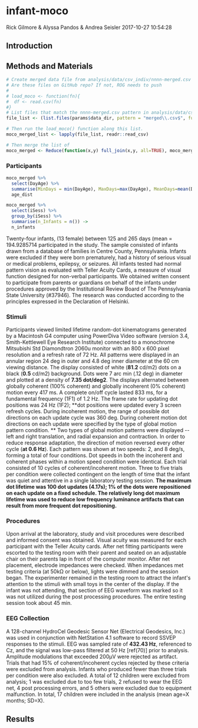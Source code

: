 infant-moco
================
Rick Gilmore & Alyssa Pandos & Andrea Seisler
2017-10-27 10:54:28

Introduction
------------

Methods and Materials
---------------------

``` r
# Create merged data file from analysis/data/csv_indiv/nnnn-merged.csv
# Are these files on GitHub repo? If not, ROG needs to push
# 
# load_moco <- function(fn){
#  df <- read.csv(fn)
#}
# List files that match the nnnn-merged.csv pattern in analysis/data/csv_indiv/
file_list <- (list.files(params$data_dir, pattern = "merged\\.csv$", full.names = TRUE))

# Then run the load_moco() function along this list.
moco_merged_list <- lapply(file_list, readr::read_csv)

# Then merge the list of 
moco_merged <- Reduce(function(x,y) full_join(x,y, all=TRUE), moco_merged_list)
```

### Participants

``` r
moco_merged %>%
  select(DayAge) %>%
  summarise(MinDays = min(DayAge), MaxDays=max(DayAge), MeanDays=mean(DayAge)) ->
  age_dist

moco_merged %>%
  select(iSess) %>%
  group_by(iSess) %>%
  summarise(n_Infants = n()) ->
  n_infants
```

Twenty-four infants, (13 female) between 125 and 265 days (mean = 194.9285714 participated in the study. The sample consisted of infants drawn from a database of families in Centre County, Pennsylvania. Infants were excluded if they were born prematurely, had a history of serious visual or medical problems, epilepsy, or seizures. All infants tested had normal pattern vision as evaluated with Teller Acuity Cards, a measure of visual function designed for non-verbal participants. We obtained written consent to participate from parents or guardians on behalf of the infants under procedures approved by the Institutional Review Board of The Pennsylvania State University (\#37946). The research was conducted according to the principles expressed in the Declaration of Helsinki.

### Stimuli

Participants viewed limited lifetime random-dot kinematograms generated by a Macintosh G4 computer using PowerDiva Video software (version 3.4, Smith-Kettlewell Eye Research Institute) connected to a monochrome Mitsubishi Std Diamondtron 2060u monitor with an 800 x 600 pixel resolution and a refresh rate of 72 Hz. All patterns were displayed in an annular region 24 deg in outer and 4.8 deg inner diameter at the 60 cm viewing distance. The display consisted of white (**81.2** cd/m2) dots on a black (**0.5** cd/m2) background. Dots were 7 arc min (.12 deg) in diameter and plotted at a density of **7.35 dot/deg2**. The displays alternated between globally coherent (100% coherent) and globally incoherent (0% coherent) motion every 417 ms. A complete on/off cycle lasted 833 ms, for a fundamental frequency (1F1) of 1.2 Hz. The frame rate for updating dot positions was 24 Hz (1F2); **dot positions were updated every 3 screen refresh cycles. During incoherent motion, the range of possible dot directions on each update cycle was 360 deg. During coherent motion dot directions on each update were specified by the type of global motion pattern condition. ** Two types of global motion patterns were displayed -- left and right translation, and radial expansion and contraction. In order to reduce response adaptation, the direction of motion reversed every other cycle (**at 0.6 Hz**). Each pattern was shown at two speeds: 2, and 8 deg/s, forming a total of four conditions. Dot speeds in both the incoherent and coherent phases within a motion speed condition were identical. Each trial consisted of 10 cycles of coherent/incoherent motion. Three to five trials per condition were collected contingent on the length of time that the infant was quiet and attentive in a single laboratory testing session. **The maximum dot lifetime was 100 dot updates (4.17s); 1% of the dots were repositioned on each update on a fixed schedule. The relatively long dot maximum lifetime was used to reduce low frequency luminance artifacts that can result from more frequent dot repositioning.**

<!-- Insert figure of displays -->
### Procedures

Upon arrival at the laboratory, study and visit procedures were described and informed consent was obtained. Visual acuity was measured for each participant with the Teller Acuity cards. After net fitting participants were escorted to the testing room with their parent and seated on an adjustable chair on their parents lap in front of the computer monitor. After net placement, electrode impedances were checked. When impedances met testing criteria (at 50kΩ or below), lights were dimmed and the session began. The experimenter remained in the testing room to attract the infant's attention to the stimuli with small toys in the center of the display. If the infant was not attending, that section of EEG waveform was marked so it was not utilized during the post processing procedures. The entire testing session took about 45 min.

### EEG Collection

A 128-channel HydroCel Geodesic Sensor Net (Electrical Geodesics, Inc.) was used in conjunction with NetStation 4.1 software to record SSVEP responses to the stimuli. EEG was sampled rate of **432.43 Hz**, referenced to Cz, and the signal was low-pass filtered at 50 Hz \[ref(70)\] prior to analysis. Amplitude modulations that exceeded 200µV were rejected as artifact. Trials that had 15% of coherent/incoherent cycles rejected by these criteria were excluded from analysis. Infants who produced fewer than three trials per condition were also excluded. A total of 12 children were excluded from analysis; 1 was excluded due to too few trials, 2 refused to wear the EEG net, 4 post processing errors, and 5 others were excluded due to equipment malfunction. In total, 17 children were included in the analysis (mean age=X months; SD=X).

Results
-------
